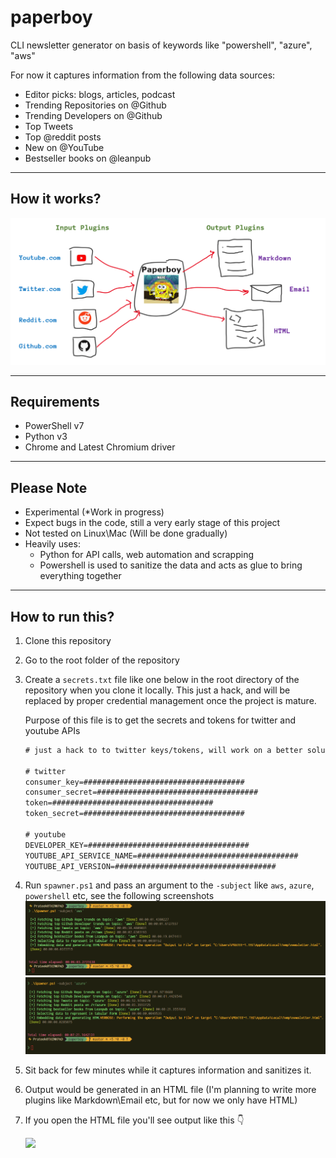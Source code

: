 # paperboy

CLI newsletter generator on basis of keywords like "powershell", "azure", "aws"

For now it captures information from the following data sources:

* Editor picks: blogs, articles, podcast
* Trending Repositories on @Github
* Trending Developers on @Github
* Top Tweets
* Top @reddit posts
* New on @YouTube
* Bestseller books on @leanpub

<hr>

## How it works?

![How it work?](./img/idea.png)

<hr>

## Requirements

* PowerShell v7
* Python v3
* Chrome and Latest Chromium driver

<hr>

## Please Note

* Experimental (*Work in progress)
* Expect bugs in the code, still a very early stage of this project
* Not tested on Linux\Mac (Will be done gradually)
* Heavily uses:
    * Python for API calls, web automation and scrapping
    * Powershell is used to sanitize the data and acts as glue to bring everything together

<hr>

## How to run this?

1. Clone this repository
2. Go to the root folder of the repository
3. Create a `secrets.txt` file like one below in the root directory of the repository when you clone it locally. This just a hack, and will be replaced by proper credential management once the project is mature.

    Purpose of this file is to get the secrets and tokens for twitter and youtube APIs

    ```txt
    # just a hack to to twitter keys/tokens, will work on a better solution later

    # twitter
    consumer_key=####################################
    consumer_secret=####################################
    token=####################################
    token_secret=####################################

    # youtube
    DEVELOPER_KEY=####################################
    YOUTUBE_API_SERVICE_NAME=####################################
    YOUTUBE_API_VERSION=####################################
    ```

4. Run `spawner.ps1` and pass an argument to the `-subject` like `aws`, `azure`, `powershell` etc, see the following screenshots
    ![Creating a newsletter for keyword: AWS](./img/aws.png)
    ![Creating a newsletter for keyword: Azure](./img/azure.png)
5. Sit back for few minutes while it captures information and sanitizes it.
6. Output would be generated in an HTML file (I'm planning to write more plugins like Markdown\Email etc, but for now we only have HTML)
7. If you open the HTML file you'll see output like this 👇
    
    [![](https://img.youtube.com/vi/M-N0OJy6WtI/0.jpg)](https://www.youtube.com/watch?v=M-N0OJy6WtI)
